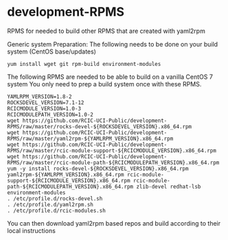 # development-RPMS
RPMS for needed to build other RPMS that are created with yaml2rpm

Generic system Preparation:  The following needs to be done on your build system (CentOS base/updates)
```
yum install wget git rpm-build environment-modules
```

The following RPMS are needed to be able to build on a vanilla CentOS 7 system
You only need to prep a build system once with these RPMS.
   ```
   YAMLRPM_VERSION=1.8-2
   ROCKSDEVEL_VERSION=7.1-12
   RCICMODULE_VERSION=1.0-3
   RCICMODULEPATH_VERSION=1.0-2
   wget https://github.com/RCIC-UCI-Public/development-RPMS/raw/master/rocks-devel-${ROCKSDEVEL_VERSION}.x86_64.rpm
   wget https://github.com/RCIC-UCI-Public/development-RPMS/raw/master/yaml2rpm-${YAMLRPM_VERSION}.x86_64.rpm
   wget https://github.com/RCIC-UCI-Public/development-RPMS/raw/master/rcic-module-support-${RCICMODULE_VERSION}.x86_64.rpm
   wget https://github.com/RCIC-UCI-Public/development-RPMS/raw/master/rcic-module-path-${RCICMODULEPATH_VERSION}.x86_64.rpm
   yum -y install rocks-devel-${ROCKSDEVEL_VERSION}.x86_64.rpm yaml2rpm-${YAMLRPM_VERSION}.x86_64.rpm rcic-module-support-${RCICMODULE_VERSION}.x86_64.rpm rcic-module-path-${RCICMODULEPATH_VERSION}.x86_64.rpm zlib-devel redhat-lsb environment-modules
   . /etc/profile.d/rocks-devel.sh
   . /etc/profile.d/yaml2rpm.sh
   . /etc/profile.d/rcic-modules.sh
   ```
You can then download yaml2rpm based repos and build according to their local 
instructions
